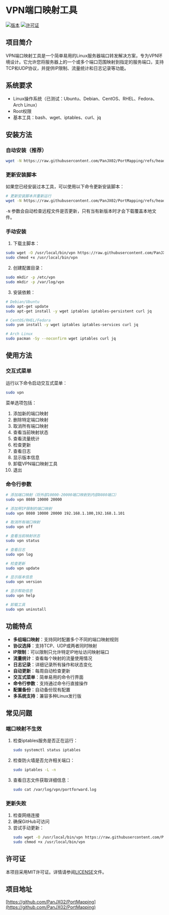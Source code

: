# VPN端口映射工具

[![版本](https://img.shields.io/badge/版本-1.0.2-blue.svg)](https://github.com/PanJX02/PortMapping)
[![许可证](https://img.shields.io/badge/许可证-MIT-green.svg)](https://github.com/PanJX02/PortMapping/blob/main/LICENSE)

## 项目简介

VPN端口映射工具是一个简单易用的Linux服务器端口转发解决方案，专为VPN环境设计。它允许您将服务器上的一个或多个端口范围映射到指定的服务端口，支持TCP和UDP协议，并提供IP限制、流量统计和日志记录等功能。

## 系统要求

- Linux操作系统（已测试：Ubuntu、Debian、CentOS、RHEL、Fedora、Arch Linux）
- Root权限
- 基本工具：bash、wget、iptables、curl、jq

## 安装方法

### 自动安装（推荐）

```bash
wget -N https://raw.githubusercontent.com/PanJX02/PortMapping/refs/heads/main/install.sh && sudo bash install.sh
```

### 更新安装脚本

如果您已经安装过本工具，可以使用以下命令更新安装脚本：

```bash
# 更新安装脚本并重新运行
wget -N https://raw.githubusercontent.com/PanJX02/PortMapping/refs/heads/main/install.sh && sudo bash install.sh
```

`-N` 参数会自动检查远程文件是否更新，只有当有新版本时才会下载覆盖本地文件。

### 手动安装

1. 下载主脚本：

```bash
sudo wget -O /usr/local/bin/vpn https://raw.githubusercontent.com/PanJX02/PortMapping/refs/heads/main/vpn.sh
sudo chmod +x /usr/local/bin/vpn
```

2. 创建配置目录：

```bash
sudo mkdir -p /etc/vpn
sudo mkdir -p /var/log/vpn
```

3. 安装依赖：

```bash
# Debian/Ubuntu
sudo apt-get update
sudo apt-get install -y wget iptables iptables-persistent curl jq

# CentOS/RHEL/Fedora
sudo yum install -y wget iptables iptables-services curl jq

# Arch Linux
sudo pacman -Sy --noconfirm wget iptables curl jq
```

## 使用方法

### 交互式菜单

运行以下命令启动交互式菜单：

```bash
sudo vpn
```

菜单选项包括：

1. 添加新的端口映射
2. 删除特定端口映射
3. 取消所有端口映射
4. 查看当前映射状态
5. 查看流量统计
6. 检查更新
7. 查看日志
8. 显示版本信息
9. 卸载VPN端口映射工具
0. 退出

### 命令行参数

```bash
# 添加端口映射（将外部10000-20000端口映射到内部8080端口）
sudo vpn 8080 10000 20000

# 添加带IP限制的端口映射
sudo vpn 8080 10000 20000 192.168.1.100,192.168.1.101

# 取消所有端口映射
sudo vpn off

# 查看当前映射状态
sudo vpn status

# 查看日志
sudo vpn log

# 检查更新
sudo vpn update

# 显示版本信息
sudo vpn version

# 显示帮助信息
sudo vpn help

# 卸载工具
sudo vpn uninstall
```

## 功能特点

- **多组端口映射**：支持同时配置多个不同的端口映射规则
- **协议选择**：支持TCP、UDP或两者同时映射
- **IP限制**：可以限制只允许特定IP地址访问映射端口
- **流量统计**：查看每个映射的流量使用情况
- **日志记录**：详细记录所有操作和状态变化
- **自动更新**：每周自动检查更新
- **交互式菜单**：简单易用的命令行界面
- **命令行参数**：支持通过命令行直接操作
- **配置备份**：自动备份现有配置
- **多系统支持**：兼容多种Linux发行版

## 常见问题

### 端口映射不生效

1. 检查iptables服务是否正在运行：
   ```bash
   sudo systemctl status iptables
   ```

2. 检查防火墙是否允许相关端口：
   ```bash
   sudo iptables -L -n
   ```

3. 查看日志文件获取详细信息：
   ```bash
   sudo cat /var/log/vpn/portforward.log
   ```

### 更新失败

1. 检查网络连接
2. 确保GitHub可访问
3. 尝试手动更新：
   ```bash
   sudo wget -O /usr/local/bin/vpn https://raw.githubusercontent.com/PanJX02/PortMapping/refs/heads/main/vpn.sh
   sudo chmod +x /usr/local/bin/vpn
   ```

## 许可证

本项目采用MIT许可证。详情请参阅[LICENSE](https://github.com/PanJX02/port_mapping/blob/main/LICENSE)文件。

## 项目地址

[https://github.com/PanJX02/PortMapping](https://github.com/PanJX02/PortMapping)
